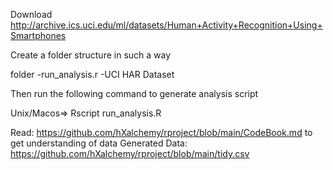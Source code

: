 Download http://archive.ics.uci.edu/ml/datasets/Human+Activity+Recognition+Using+Smartphones


Create a folder structure in such a way

folder
 -run_analysis.r
 -UCI HAR Dataset



Then run the following command to generate analysis script

Unix/Macos=> Rscript run_analysis.R

Read: https://github.com/hXalchemy/rproject/blob/main/CodeBook.md to get understanding of data
Generated Data: https://github.com/hXalchemy/rproject/blob/main/tidy.csv


